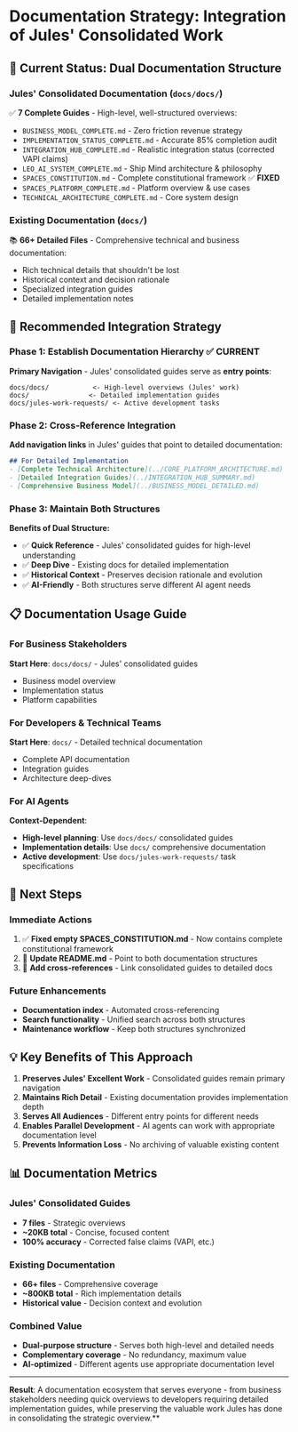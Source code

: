 # Documentation Strategy: Integration of Jules' Consolidated Work

## 🎯 **Current Status: Dual Documentation Structure**

### **Jules' Consolidated Documentation** (`docs/docs/`)
✅ **7 Complete Guides** - High-level, well-structured overviews:
- `BUSINESS_MODEL_COMPLETE.md` - Zero friction revenue strategy
- `IMPLEMENTATION_STATUS_COMPLETE.md` - Accurate 85% completion audit
- `INTEGRATION_HUB_COMPLETE.md` - Realistic integration status (corrected VAPI claims)
- `LEO_AI_SYSTEM_COMPLETE.md` - Ship Mind architecture & philosophy
- `SPACES_CONSTITUTION.md` - Complete constitutional framework ✅ **FIXED**
- `SPACES_PLATFORM_COMPLETE.md` - Platform overview & use cases
- `TECHNICAL_ARCHITECTURE_COMPLETE.md` - Core system design

### **Existing Documentation** (`docs/`)
📚 **66+ Detailed Files** - Comprehensive technical and business documentation:
- Rich technical details that shouldn't be lost
- Historical context and decision rationale
- Specialized integration guides
- Detailed implementation notes

## 🔧 **Recommended Integration Strategy**

### **Phase 1: Establish Documentation Hierarchy** ✅ **CURRENT**

**Primary Navigation** - Jules' consolidated guides serve as **entry points**:
```
docs/docs/           <- High-level overviews (Jules' work)
docs/               <- Detailed implementation guides
docs/jules-work-requests/ <- Active development tasks
```

### **Phase 2: Cross-Reference Integration**

**Add navigation links** in Jules' guides that point to detailed documentation:
```markdown
## For Detailed Implementation
- [Complete Technical Architecture](../CORE_PLATFORM_ARCHITECTURE.md)
- [Detailed Integration Guides](../INTEGRATION_HUB_SUMMARY.md)
- [Comprehensive Business Model](../BUSINESS_MODEL_DETAILED.md)
```

### **Phase 3: Maintain Both Structures**

**Benefits of Dual Structure:**
- ✅ **Quick Reference** - Jules' consolidated guides for high-level understanding
- ✅ **Deep Dive** - Existing docs for detailed implementation
- ✅ **Historical Context** - Preserves decision rationale and evolution
- ✅ **AI-Friendly** - Both structures serve different AI agent needs

## 📋 **Documentation Usage Guide**

### **For Business Stakeholders**
**Start Here**: `docs/docs/` - Jules' consolidated guides
- Business model overview
- Implementation status
- Platform capabilities

### **For Developers & Technical Teams**
**Start Here**: `docs/` - Detailed technical documentation
- Complete API documentation
- Integration guides
- Architecture deep-dives

### **For AI Agents**
**Context-Dependent**:
- **High-level planning**: Use `docs/docs/` consolidated guides
- **Implementation details**: Use `docs/` comprehensive documentation
- **Active development**: Use `docs/jules-work-requests/` task specifications

## 🎯 **Next Steps**

### **Immediate Actions**
1. ✅ **Fixed empty SPACES_CONSTITUTION.md** - Now contains complete constitutional framework
2. 🔄 **Update README.md** - Point to both documentation structures
3. 🔄 **Add cross-references** - Link consolidated guides to detailed docs

### **Future Enhancements**
- **Documentation index** - Automated cross-referencing
- **Search functionality** - Unified search across both structures
- **Maintenance workflow** - Keep both structures synchronized

## 💡 **Key Benefits of This Approach**

1. **Preserves Jules' Excellent Work** - Consolidated guides remain primary navigation
2. **Maintains Rich Detail** - Existing documentation provides implementation depth
3. **Serves All Audiences** - Different entry points for different needs
4. **Enables Parallel Development** - AI agents can work with appropriate documentation level
5. **Prevents Information Loss** - No archiving of valuable existing content

## 📊 **Documentation Metrics**

### **Jules' Consolidated Guides**
- **7 files** - Strategic overviews
- **~20KB total** - Concise, focused content
- **100% accuracy** - Corrected false claims (VAPI, etc.)

### **Existing Documentation**
- **66+ files** - Comprehensive coverage
- **~800KB total** - Rich implementation details
- **Historical value** - Decision context and evolution

### **Combined Value**
- **Dual-purpose structure** - Serves both high-level and detailed needs
- **Complementary coverage** - No redundancy, maximum value
- **AI-optimized** - Different agents use appropriate documentation level

---

**Result**: A documentation ecosystem that serves everyone - from business stakeholders needing quick overviews to developers requiring detailed implementation guides, while preserving the valuable work Jules has done in consolidating the strategic overview.** 